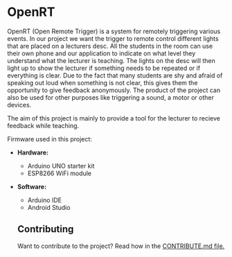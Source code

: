 # OpenRT

OpenRT (Open Remote Trigger) is a system for remotely triggering various events.
In our project we want the trigger to remote control different lights that are placed on a lecturers desc. All the students in the room can use their own phone and our application to indicate on what level they understand what the lecturer is teaching. The lights on the desc will then light up to show the lecturer if something needs to be repeated or if everything is clear. Due to the fact that many students are shy and afraid of speaking out loud when something is not clear, this gives them the opportunity to give feedback anonymously. 
The product of the project can also be used for other purposes like triggering a sound, a motor or other devices. 

The aim of this project is mainly to provide a tool for the lecturer to recieve feedback while teaching. 

Firmware used in this project:

* **Hardware:**
  * Arduino UNO starter kit
  * ESP8266 WiFi module

* **Software:**
  * Arduino IDE
  * Android Studio
  
  ## Contributing
  
  Want to contribute to the project? Read how in the [CONTRIBUTE.md file.](CONTRIBUTING.md)
